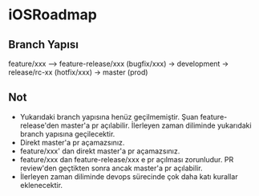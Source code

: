 # iOSRoadmap

## Branch Yapısı

feature/xxx --> feature-release/xxx (bugfix/xxx) -> development -> release/rc-xx (hotfix/xxx) -> master (prod) 
 
## Not

* Yukarıdaki branch yapısına henüz geçilmemiştir. Şuan feature-release'den master'a pr açılabilir. İlerleyen zaman diliminde yukarıdaki branch yapısına geçilecektir.
* Direkt master'a pr açamazsınız.
* feature/xxx' dan direkt master'a pr açamazsınız.
* feature/xxx dan feature-release/xxx e pr açılması zorunludur. PR review'den geçtikten sonra ancak master'a pr açılabilir.
* İlerleyen zaman diliminde devops sürecinde çok daha katı kurallar eklenecektir.
